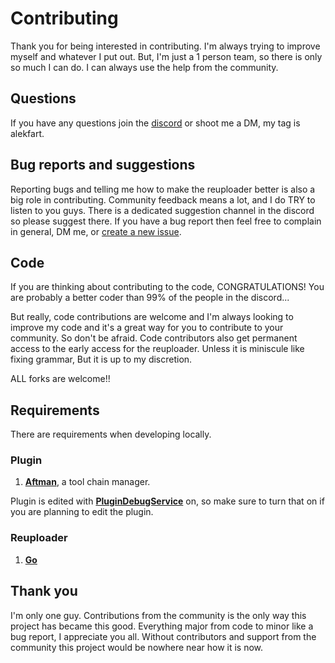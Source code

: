 # Contributing

Thank you for being interested in contributing. I'm always trying to improve myself and whatever I put out. But, I'm just a 1 person team, so there is only so much I can do. I can always use the help from the community.

## Questions

If you have any questions join the [discord](https://discord.gg/XTEtUqPTat) or shoot me a DM, my tag is alekfart.

## Bug reports and suggestions

Reporting bugs and telling me how to make the reuploader better is also a big role in contributing. Community feedback means a lot, and I do TRY to listen to you guys. There is a dedicated suggestion channel in the discord so please suggest there. If you have a bug report then feel free to complain in general, DM me, or [create a new issue](https://github.com/kartFr/Asset-Reuploader/issues).

## Code

If you are thinking about contributing to the code, CONGRATULATIONS! You are probably a better coder than 99% of the people in the discord...

But really, code contributions are welcome and I'm always looking to improve my code and it's a great way for you to contribute to your community. So don't be afraid. Code contributors also get permanent access to the early access for the reuploader. Unless it is miniscule like fixing grammar, But it is up to my discretion.

ALL forks are welcome!!

## Requirements

There are requirements when developing locally.

### Plugin

1. **[Aftman](https://github.com/LPGhatguy/aftman)**, a tool chain manager.

Plugin is edited with **[PluginDebugService](https://create.roblox.com/docs/studio/plugins)** on, so make sure to turn that on if you are planning to edit the plugin.

### Reuploader

1. **[Go](https://go.dev/)**

## Thank you

I'm only one guy. Contributions from the community is the only way this project has became this good. Everything major from code to minor like a bug report, I appreciate you all. Without contributors and support from the community this project would be nowhere near how it is now.
